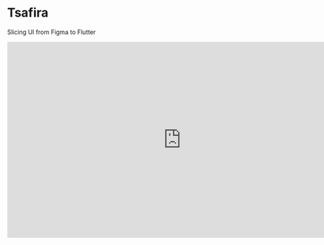 # Tsafira
 Slicing UI from Figma to Flutter
<iframe style="border: 1px solid rgba(0, 0, 0, 0.1);" width="800" height="450" src="https://www.figma.com/embed?embed_host=share&url=https%3A%2F%2Fwww.figma.com%2Ffile%2FvH0Pl0zqsAIf7HVPkl2EKo%2Ftsafiraid%3Fnode-id%3D2%253A7" allowfullscreen></iframe>
